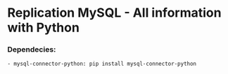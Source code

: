# Replication MySQL - All information with Python

### Dependecies:
    - mysql-connector-python: pip install mysql-connector-python
